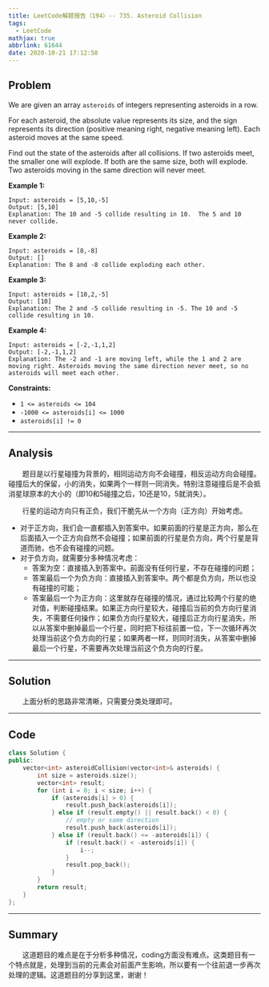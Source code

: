 ```yaml
---
title: LeetCode解题报告（194）-- 735. Asteroid Collision
tags:
  - LeetCode
mathjax: true
abbrlink: 61644
date: 2020-10-21 17:12:58
---
```


## Problem

We are given an array `asteroids` of integers representing asteroids in a row.

For each asteroid, the absolute value represents its size, and the sign represents its direction (positive meaning right, negative meaning left). Each asteroid moves at the same speed.

Find out the state of the asteroids after all collisions. If two asteroids meet, the smaller one will explode. If both are the same size, both will explode. Two asteroids moving in the same direction will never meet.

<!-- more -->

**Example 1:**

```
Input: asteroids = [5,10,-5]
Output: [5,10]
Explanation: The 10 and -5 collide resulting in 10.  The 5 and 10 never collide.
```

**Example 2:**

```
Input: asteroids = [8,-8]
Output: []
Explanation: The 8 and -8 collide exploding each other.
```

**Example 3:**

```
Input: asteroids = [10,2,-5]
Output: [10]
Explanation: The 2 and -5 collide resulting in -5. The 10 and -5 collide resulting in 10.
```

**Example 4:**

```
Input: asteroids = [-2,-1,1,2]
Output: [-2,-1,1,2]
Explanation: The -2 and -1 are moving left, while the 1 and 2 are moving right. Asteroids moving the same direction never meet, so no asteroids will meet each other.
```

**Constraints:**

- `1 <= asteroids <= 104`
- `-1000 <= asteroids[i] <= 1000`
- `asteroids[i] != 0`

------

## Analysis

&emsp;&emsp;题目是以行星碰撞为背景的，相同运动方向不会碰撞，相反运动方向会碰撞。碰撞后大的保留，小的消失，如果两个一样则一同消失。特别注意碰撞后是不会抵消星球原本的大小的（即10和5碰撞之后，10还是10，5就消失）。

&emsp;&emsp;行星的运动方向只有正负，我们干脆先从一个方向（正方向）开始考虑。

- 对于正方向，我们会一直都插入到答案中。如果前面的行星是正方向，那么在后面插入一个正方向自然不会碰撞；如果前面的行星是负方向，两个行星是背道而驰，也不会有碰撞的问题。
- 对于负方向，就需要分多种情况考虑：
  - 答案为空：直接插入到答案中。前面没有任何行星，不存在碰撞的问题；
  - 答案最后一个为负方向：直接插入到答案中。两个都是负方向，所以也没有碰撞的可能；
  - 答案最后一个为正方向：这里就存在碰撞的情况，通过比较两个行星的绝对值，判断碰撞结果。如果正方向行星较大，碰撞后当前的负方向行星消失，不需要任何操作；如果负方向行星较大，碰撞后正方向行星消失，所以从答案中删掉最后一个行星，同时把下标往前置一位，下一次循环再次处理当前这个负方向的行星；如果两者一样，则同时消失，从答案中删掉最后一个行星，不需要再次处理当前这个负方向的行星。

------

## Solution

&emsp;&emsp;上面分析的思路非常清晰，只需要分类处理即可。

------

## Code

```c++
class Solution {
public:
    vector<int> asteroidCollision(vector<int>& asteroids) {
        int size = asteroids.size();
        vector<int> result;
        for (int i = 0; i < size; i++) {
            if (asteroids[i] > 0) {
                result.push_back(asteroids[i]);
            } else if (result.empty() || result.back() < 0) {
                // empty or same direction
                result.push_back(asteroids[i]);
            } else if (result.back() <= -asteroids[i]) {
                if (result.back() < -asteroids[i]) {
                    i--;
                }
                result.pop_back();
            }
        }
        return result;
    }
};
```

------

## Summary

&emsp;&emsp;这道题目的难点是在于分析多种情况，coding方面没有难点。这类题目有一个特点就是，处理到当前的元素会对前面产生影响，所以要有一个往前退一步再次处理的逻辑。这道题目的分享到这里，谢谢！
